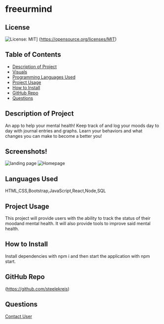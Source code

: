 # freeurmind
  ## License
  ![License: MIT](https://img.shields.io/badge/License-MIT-yellow.svg)]
  (https://opensource.org/licenses/MIT) 
  ## Table of Contents
  - [Description of Project](#projectDescription)
  - [Visuals](#projectVisuals)
  - [Programming Languages Used](#projectScripts)
  - [Project Usage](#projectUsage)
  - [How to Install](#projectInstallation)
  - [GitHub Repo](#githubUser)
  - [Questions](#projectQuestions)
  ## Description of Project
  An app to help your mental health!
  Keep track of and log your moods day to day with journal entries and graphs.
  Learn your behaviors and what changes you can make to become a better you!
  ## Screenshots!
  ![landing page](https://user-images.githubusercontent.com/89118701/155900502-d0fff82c-d9ba-4185-adad-4d299a7a7953.png)
  ![Homepage](https://user-images.githubusercontent.com/89118701/155900495-d8473b20-ceb1-4fb2-91b8-07c039bda15d.png)
  ## Languages Used
  HTML,CSS,Bootstrap,JavaScript,React,Node,SQL
  ## Project Usage
  This project will provide users with the ability to track the status of their moodand mental health. It will also provide tools to improve said mental health.
  ## How to Install
  Install dependencies with npm i and then start the application with npm start.
  ## GitHub Repo
  (https://github.com/steelekreis)
  ## Questions
  [Contact User](mailto:steele.kreis@gmail.com)
